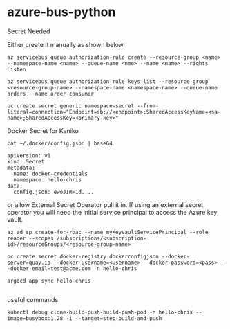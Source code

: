 # azure-bus-python
Secret Needed

Either create it manually as shown below
```
az servicebus queue authorization-rule create --resource-group <name> --namespace-name <name> --queue-name <nme> --name <name> --rights Listen
```
```
az servicebus queue authorization-rule keys list --resource-group <resource-group-name> --namespace-name <namespace-name> --queue-name orders --name order-consumer
```
```
oc create secret generic namespace-secret --from-literal=connection="Endpoint=sb://<endpoint>;SharedAccessKeyName=<sa-name>;SharedAccessKey=<primary-key>"
```
Docker Secret for Kaniko
```
cat ~/.docker/config.json | base64
```
```
apiVersion: v1
kind: Secret
metadata:
  name: docker-credentials
  namespace: hello-chris
data:
  config.json: ewoJImF1d....
```

or allow External Secret Operator pull it in.
If using an external secret operator you will need the initial service principal to access the Azure key vault.

```
az ad sp create-for-rbac --name myKeyVaultServicePrincipal --role reader --scopes /subscriptions/<subscription-id>/resourceGroups/<resource-group-name>
```

```
oc create secret docker-registry dockerconfigjson --docker-server=quay.io --docker-username=<username> --docker-password=<pass> --docker-email=test@acme.com -n hello-chris
```

```
argocd app sync hello-chris
```
```
```
useful commands
```
kubectl debug clone-build-push-build-push-pod -n hello-chris --image=busybox:1.28 -i --target=step-build-and-push
```